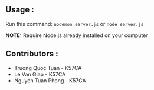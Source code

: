 ## Usage :

Run this command: `nodemon server.js` or `node server.js`

**NOTE:** Require Node.js already installed on your computer

## Contributors :

 - Truong Quoc Tuan - K57CA
 - Le Van Giap - K57CA
 - Nguyen Tuan Phong - K57CA